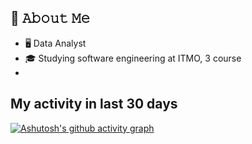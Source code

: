 ## :book: 𝙰𝚋𝚘𝚞𝚝 𝙼𝚎
- 🖥 Data Analyst
- 🎓 Studying software engineering at ITMO, 3 course
- 

## My activity in last 30 days
[![Ashutosh's github activity graph](https://activity-graph.herokuapp.com/graph?username=Erkobrax&theme=react-dark)](https://github.com/ashutosh00710/github-readme-activity-graph)

